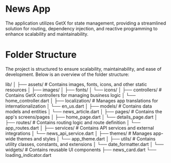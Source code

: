 # News App

The application utilizes GetX for state management, providing a streamlined solution for routing, dependency injection,
and reactive programming to enhance scalability and maintainability.

# Folder Structure
The project is structured to ensure scalability, maintainability, and ease of development. Below is an overview of the folder structure:

lib/
│
├── assets/            # Contains images, fonts, icons, and other static resources
│   ├── images/
│   ├── fonts/
│   └── icons/
│
├── controllers/       # Contains GetX controllers for managing business logic
│   └── home_controller.dart
│
├── localization/      #  Manages app translations for internationalization
│   └── en_us.dart
│
├── models/            # Contains data models and entities
│   └── news_article.dart
│
├── pages/             # Contains the app's screens/pages
│   ├── home_page.dart
│   └── details_page.dart
│
├── routes/            # Contains routing logic and route definition
│   └── app_routes.dart
│
├── services/          # Contains API services and external integrations
│   └── news_api_service.dart
│
├── themes/            # Manages app-wide themes and styles
│   └── app_theme.dart
│
├── utils/             # Contains utility classes, constants, and extensions
│   └── date_formatter.dart
│
└── widgets/           # Contains reusable UI components
    ├── news_card.dart
    └── loading_indicator.dart




